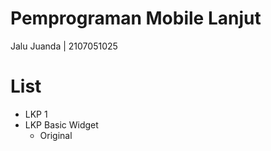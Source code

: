 # Pemprograman Mobile Lanjut
Jalu Juanda | 2107051025

# List
* LKP 1
* LKP Basic Widget
  * Original
